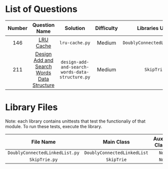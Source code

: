 # List of Questions

| Number |                                                    Question Name                                                    |                    Solution                     | Difficulty |       Libraries Used        |
| :----: | :-----------------------------------------------------------------------------------------------------------------: | :---------------------------------------------: | :--------: | :-------------------------: |
|  146   |                                    [LRU Cache](leetcode.com/problems/lru-cache/)                                    |                 `lru-cache.py`                  |   Medium   | `DoublyConnectedLinkedList` |
|  211   | [Design Add and Search Words Data Structure](<(leetcode.com/problems/design-add-and-search-words-data-structure/)>) | `design-add-and-search-words-data-structure.py` |   Medium   |         `SkipTrie`          |

# Library Files

Note: each library contains unittests that test the functionaliy of that module.
To run these tests, execute the library.

|           File Name            |         Main Class          | Auxiliary Classes |
| :----------------------------: | :-------------------------: | :---------------: |
| `DoublyConnectedLinkedList.py` | `DoublyConnectedLinkedList` |      `Node`       |
|         `SkipTrie.py`          |         `SkipTrie`          |      `Node`       |
